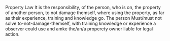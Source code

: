 Property Law
It is the responsibility, of the person, who is on, the property of another person, to not damage themself, where using the property, as far as their experience, training and knowledge go.
The person Must/must not solve to-not-damage-themself, with training knowledge or experience a observer could use and amke the/an/a properety owner liable for legal action.
